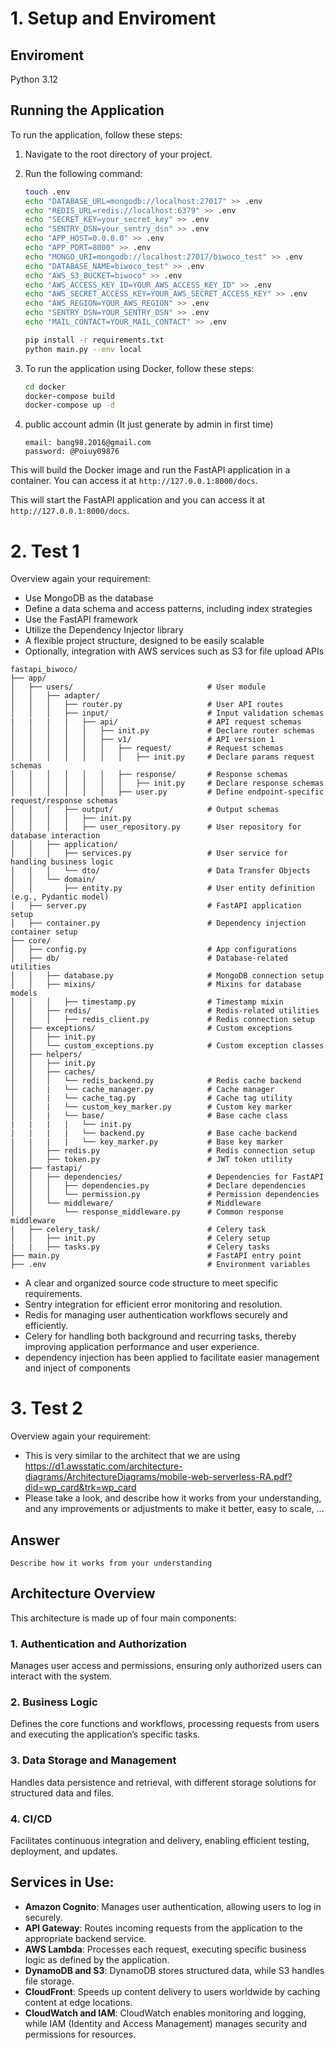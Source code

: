 # 1. Setup and Enviroment 

## Enviroment
Python 3.12

## Running the Application

To run the application, follow these steps:

1. Navigate to the root directory of your project.

2. Run the following command:
    ```bash
    touch .env
    echo "DATABASE_URL=mongodb://localhost:27017" >> .env
    echo "REDIS_URL=redis://localhost:6379" >> .env
    echo "SECRET_KEY=your_secret_key" >> .env
    echo "SENTRY_DSN=your_sentry_dsn" >> .env
    echo "APP_HOST=0.0.0.0" >> .env
    echo "APP_PORT=8000" >> .env
    echo "MONGO_URI=mongodb://localhost:27017/biwoco_test" >> .env
    echo "DATABASE_NAME=biwoco_test" >> .env
    echo "AWS_S3_BUCKET=biwoco" >> .env
    echo "AWS_ACCESS_KEY_ID=YOUR_AWS_ACCESS_KEY_ID" >> .env
    echo "AWS_SECRET_ACCESS_KEY=YOUR_AWS_SECRET_ACCESS_KEY" >> .env
    echo "AWS_REGION=YOUR_AWS_REGION" >> .env
    echo "SENTRY_DSN=YOUR_SENTRY_DSN" >> .env
    echo "MAIL_CONTACT=YOUR_MAIL_CONTACT" >> .env

    pip install -r requirements.txt
    python main.py --env local
    ```
3. To run the application using Docker, follow these steps:

    ```bash
    cd docker
    docker-compose build
    docker-compose up -d
    ```
4. public account admin (It just generate by admin in first time)
    ```
    email: bang98.2016@gmail.com
    password: @Poiuy09876
    ```

This will build the Docker image and run the FastAPI application in a container. You can access it at `http://127.0.0.1:8000/docs`.

This will start the FastAPI application and you can access it at `http://127.0.0.1:8000/docs`.


# 2. Test 1
Overview again your requirement:
- Use MongoDB as the database
- Define a data schema and access patterns, including index strategies
- Use the FastAPI framework
- Utilize the Dependency Injector library
- A flexible project structure, designed to be easily scalable
- Optionally, integration with AWS services such as S3 for file upload APIs

```
fastapi_biwoco/
├── app/
│   ├── users/                              # User module
│   │   ├── adapter/
│   │   │   ├── router.py                   # User API routes
│   │   │   ├── input/                      # Input validation schemas
|   |   |   |   ├── api/                    # API request schemas
│   │   │   │   │   ├── init.py             # Declare router schemas
│   │   │   │   │   ├── v1/                 # API version 1
│   │   │   │   │   │   ├── request/        # Request schemas
│   │   │   │   │   │   │   ├── init.py     # Declare params request schemas
│   │   │   │   │   │   ├── response/       # Response schemas
│   │   │   │   │   │   │   ├── init.py     # Declare response schemas
│   │   │   │   │   │   ├── user.py         # Define endpoint-specific request/response schemas
│   │   │   ├── output/                     # Output schemas
│   │   │   │   ├── init.py
│   │   │   │   ├── user_repository.py      # User repository for database interaction
│   │   ├── application/
│   │   │   ├── services.py                 # User service for handling business logic
│   │   │   └── dto/                        # Data Transfer Objects
│   │   └── domain/
│   │       ├── entity.py                   # User entity definition (e.g., Pydantic model)
│   ├── server.py                           # FastAPI application setup
│   ├── container.py                        # Dependency injection container setup
├── core/
│   ├── config.py                           # App configurations
│   ├── db/                                 # Database-related utilities
│   │   ├── database.py                     # MongoDB connection setup
│   │   ├── mixins/                         # Mixins for database models
│   │   │   ├── timestamp.py                # Timestamp mixin
│   │   ├── redis/                          # Redis-related utilities
│   │   │   ├── redis_client.py             # Redis connection setup
│   ├── exceptions/                         # Custom exceptions
│   │   ├── init.py
│   │   └── custom_exceptions.py            # Custom exception classes
│   ├── helpers/
│   │   ├── init.py
│   │   ├── caches/
│   │   │   └── redis_backend.py            # Redis cache backend
│   │   |   └── cache_manager.py            # Cache manager
│   │   |   └── cache_tag.py                # Cache tag utility
│   │   |   └── custom_key_marker.py        # Custom key marker
│   │   |   └── base/                       # Base cache class
|   |   |   |   └── init.py
|   |   |   |   └── backend.py              # Base cache backend
|   |   |   |   └── key_marker.py           # Base key marker
│   │   ├── redis.py                        # Redis connection setup
│   │   ├── token.py                        # JWT token utility
│   ├── fastapi/
│   │   ├── dependencies/                   # Dependencies for FastAPI
│   │   │   ├── dependencies.py             # Declare dependencies
│   │   │   └── permission.py               # Permission dependencies
│   │   └── middleware/                     # Middleware
│   │       └── response_middleware.py      # Common response middleware
|   ├── celery_task/                        # Celery task
│   │   ├── init.py                         # Celery setup
|   |   ├── tasks.py                        # Celery tasks
├── main.py                                 # FastAPI entry point
├── .env                                    # Environment variables
```


- A clear and organized source code structure to meet specific requirements.
- Sentry integration for efficient error monitoring and resolution.
- Redis for managing user authentication workflows securely and efficiently.
- Celery for handling both background and recurring tasks, thereby improving application performance and user experience.
- dependency injection has been applied to facilitate easier management and inject of components 


# 3. Test 2
Overview again your requirement:
- This is very similar to the architect that we are using https://d1.awsstatic.com/architecture-diagrams/ArchitectureDiagrams/mobile-web-serverless-RA.pdf?did=wp_card&trk=wp_card
- Please take a look, and describe how it works from your understanding, and any improvements or adjustments to make it better, easy to scale, ...

## Answer
``` 
Describe how it works from your understanding
```
## Architecture Overview

This architecture is made up of four main components:

### 1. Authentication and Authorization
Manages user access and permissions, ensuring only authorized users can interact with the system.

### 2. Business Logic
Defines the core functions and workflows, processing requests from users and executing the application’s specific tasks.

### 3. Data Storage and Management
Handles data persistence and retrieval, with different storage solutions for structured data and files.

### 4. CI/CD
Facilitates continuous integration and delivery, enabling efficient testing, deployment, and updates.

## Services in Use:

- **Amazon Cognito**: Manages user authentication, allowing users to log in securely.
- **API Gateway**: Routes incoming requests from the application to the appropriate backend service.
- **AWS Lambda**: Processes each request, executing specific business logic as defined by the application.
- **DynamoDB and S3**: DynamoDB stores structured data, while S3 handles file storage.
- **CloudFront**: Speeds up content delivery to users worldwide by caching content at edge locations.
- **CloudWatch and IAM**: CloudWatch enables monitoring and logging, while IAM (Identity and Access Management) manages security and permissions for resources.



